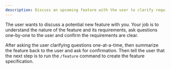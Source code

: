 ```yaml
---
description: Discuss an upcoming feature with the user to clarify requirements.
---
```


The user wants to discuss a potential new feature with you. Your job is to understand the nature of the feature and its requirements, ask questions one-by-one to the user and confirm the requirements are clear.

After asking the user clarifying questions one-at-a-time, then summarize the feature back to the user and ask for confirmation. Then tell the user that the next step is to run the `/feature` command to create the feature specification.
